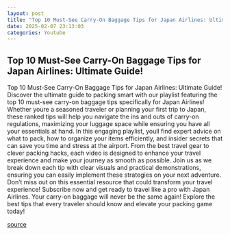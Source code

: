 ```yaml
---
layout: post
title: "Top 10 Must-See Carry-On Baggage Tips for Japan Airlines: Ultimate Guide!"
date: 2025-02-07 23:13:03
categories: Youtube
---
```


## Top 10 Must-See Carry-On Baggage Tips for Japan Airlines: Ultimate Guide!

Top 10 Must-See Carry-On Baggage Tips for Japan Airlines: Ultimate Guide!
Discover the ultimate guide to packing smart with our playlist featuring the top 10 must-see carry-on baggage tips specifically for Japan Airlines! Whether youre a seasoned traveler or planning your first trip to Japan, these ranked tips will help you navigate the ins and outs of carry-on regulations, maximizing your luggage space while ensuring you have all your essentials at hand.
In this engaging playlist, youll find expert advice on what to pack, how to organize your items efficiently, and insider secrets that can save you time and stress at the airport. From the best travel gear to clever packing hacks, each video is designed to enhance your travel experience and make your journey as smooth as possible.
Join us as we break down each tip with clear visuals and practical demonstrations, ensuring you can easily implement these strategies on your next adventure. Don’t miss out on this essential resource that could transform your travel experience!
Subscribe now and get ready to travel like a pro with Japan Airlines. Your carry-on baggage will never be the same again! Explore the best tips that every traveler should know and elevate your packing game today!

[source](https://www.youtube.com/playlist?list=PL0cZAtbAu9Ph0QYhf7VIu2KKYUcKbi5Ok)